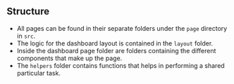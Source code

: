 ## Structure

- All pages can be found in their separate folders under the `page` directory in `src`.
- The logic for the dashboard layout is contained in the `layout` folder.
- Inside the dashboard page folder are folders containing the different components that make up the page.
- The `helpers` folder contains functions that helps in performing a shared particular task.
